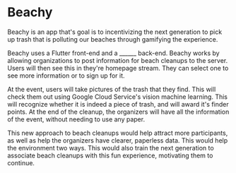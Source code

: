 # Beachy

Beachy is an app that's goal is to incentivizing the next generation to pick up trash that is polluting our beaches through gamifying the experience.

Beachy uses a Flutter front-end and a ______ back-end. Beachy works by allowing organizations to post information for beach cleanups to the server. Users will then see this in they're homepage stream. They can select one to see more information or to sign up for it.

At the event, users will take pictures of the trash that they find. This will check them out using Google Cloud Service's vision machine learning. This will recognize whether it is indeed a piece of trash, and will award it's finder points. At the end of the cleanup, the organizers will have all the information of the event, without needing to use any paper.

This new approach to beach cleanups would help attract more participants, as well as help the organizers have clearer, paperless data. This would help the environment two ways. This would also train the next generation to associate beach cleanups with this fun experience, motivating them to continue.

